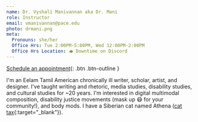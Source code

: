 ```yaml
---
name: Dr. Vyshali Manivannan aka Dr. Mani
role: Instructor
email: vmanivannan@pace.edu
photo: drmani.png
meta:
  Pronouns: she/her
  Office Hrs: Tue 2:00PM-5:00PM, Wed 12:00PM-2:00PM
  Office Hrs Location: 🫖 Downtime on Discord
---
```


[Schedule an appointment](https://zcal.co/drmani/office-hrs){: .btn .btn-outline }

I'm an Eelam Tamil American chronically ill writer, scholar, artist, and designer. I've taught writing and rhetoric, media studies, disability studies, and cultural studies for ~20 years. I'm interested in digital multimodal composition, disability justice movements (mask up 😷 for your community!), and body mods. I have a Siberian cat named Athena ([cat tax](/ws297y/images/cat_tax.jpg){:target="_blank"}).